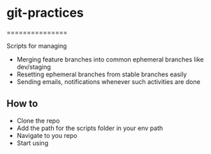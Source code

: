 # git-practices
===============

Scripts for managing 
* Merging feature branches into common ephemeral branches like dev/staging
* Resetting ephemeral branches from stable branches easily
* Sending emails, notifications whenever such activities are done

## How to
* Clone the repo
* Add the path for the scripts folder in your env path
* Navigate to you repo
* Start using

